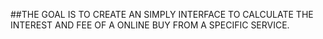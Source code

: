##THE GOAL IS TO CREATE AN SIMPLY INTERFACE TO CALCULATE THE INTEREST AND FEE OF A ONLINE BUY FROM A SPECIFIC SERVICE.
